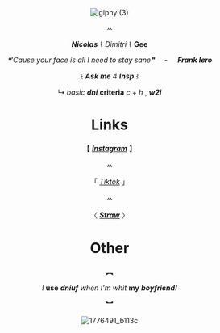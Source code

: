 <div align='center'> 




![giphy (3)](https://github.com/user-attachments/assets/1a140669-5439-4187-a0c4-943476bd285f)


ꕀ




**_Nicolas_** ⌇ _Dimitri_ ⌇ **Gee**


_❝'Cause your face is all I need to stay sane❞_   ‎ ‎  ‎ ‎ -  ‎ ‎ ‎ ‎   **_Frank Iero_**



꒰  **_Ask me_** _4_ **_Insp_** ꒱

↳
  _basic_ **_dni_** **criteria**  _c + h_ ,  **_w2i_**


   # Links

   
 【  [**_Instagram_**](https://www.instagram.com/nercofago/) 】

ꕀ

「 [_Tiktok_](https://www.tiktok.com/@lnyeccion?is_from_webapp=1&sender_device=pc) 」

ꕀ


〈 [**_Straw_**](https://66q.straw.page) 〉

# Other

︻


_I_ **use** **_dniuf_** _when I'm whit_ **my** **_boyfriend!_**


︼





  ![1776491_b113c](https://github.com/user-attachments/assets/8b993013-bbb5-49ad-a147-755436721e8b)

